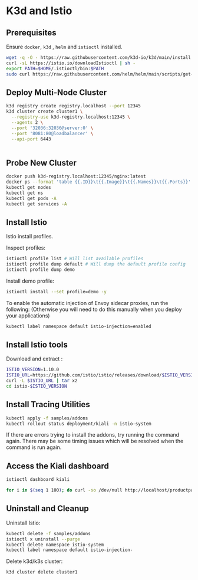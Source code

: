 # K3d and Istio

## Prerequisites

Ensure `docker`, `k3d` , `helm` and `istioctl` installed.

```sh
wget -q -O - https://raw.githubusercontent.com/k3d-io/k3d/main/install.sh | bash
curl -sL https://istio.io/downloadIstioctl | sh -
export PATH=$HOME/.istioctl/bin:$PATH
sudo curl https://raw.githubusercontent.com/helm/helm/main/scripts/get-helm-3 | bash
```

## Deploy Multi-Node Cluster

```sh
k3d registry create registry.localhost --port 12345
k3d cluster create cluster1 \
  --registry-use k3d-registry.localhost:12345 \
  --agents 2 \
  --port '32036:32036@server:0' \
  --port '8081:80@loadbalancer' \
  --api-port 6443 
  
```

## Probe New Cluster

```sh
docker push k3d-registry.localhost:12345/nginx:latest
docker ps --format 'table {{.ID}}\t{{.Image}}\t{{.Names}}\t{{.Ports}}'
kubectl get nodes
kubectl get ns
kubectl get pods -A
kubectl get services -A
```


## Install Istio

Istio install profiles.

Inspect profiles:

```sh
istioctl profile list # Will list available profiles
istioctl profile dump default # Will dump the default profile config
istioctl profile dump demo
```

Install demo profile:

```sh
istioctl install --set profile=demo -y
```

To enable the automatic injection of Envoy sidecar proxies, run the following:
(Otherwise you will need to do this manually when you deploy your applications)

```sh
kubectl label namespace default istio-injection=enabled
```

## Install Istio tools

Download and extract :

```sh
ISTIO_VERSION=1.10.0
ISTIO_URL=https://github.com/istio/istio/releases/download/$ISTIO_VERSION/istio-$ISTIO_VERSION-linux-amd64.tar.gz
curl -L $ISTIO_URL | tar xz
cd istio-$ISTIO_VERSION
```


## Install Tracing Utilities

```sh
kubectl apply -f samples/addons
kubectl rollout status deployment/kiali -n istio-system
```

If there are errors trying to install the addons, try running the command again.
There may be some timing issues which will be resolved when the command is run
again.

## Access the Kiali dashboard

```sh
istioctl dashboard kiali

for i in $(seq 1 100); do curl -so /dev/null http://localhost/productpage; done
```

## Uninstall and Cleanup

Uninstall Istio:

```sh
kubectl delete -f samples/addons
istioctl x uninstall --purge
kubectl delete namespace istio-system
kubectl label namespace default istio-injection-
```

Delete k3d/k3s cluster:

```sh
k3d cluster delete cluster1
```
